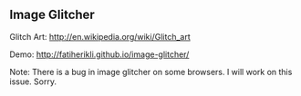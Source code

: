 Image Glitcher
--------------

Glitch Art: http://en.wikipedia.org/wiki/Glitch_art

Demo: http://fatiherikli.github.io/image-glitcher/


Note: There is a bug in image glitcher on some browsers. I will work on this issue. Sorry.
